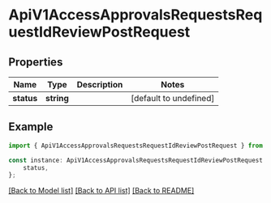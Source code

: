 # ApiV1AccessApprovalsRequestsRequestIdReviewPostRequest


## Properties

Name | Type | Description | Notes
------------ | ------------- | ------------- | -------------
**status** | **string** |  | [default to undefined]

## Example

```typescript
import { ApiV1AccessApprovalsRequestsRequestIdReviewPostRequest } from './api';

const instance: ApiV1AccessApprovalsRequestsRequestIdReviewPostRequest = {
    status,
};
```

[[Back to Model list]](../README.md#documentation-for-models) [[Back to API list]](../README.md#documentation-for-api-endpoints) [[Back to README]](../README.md)
